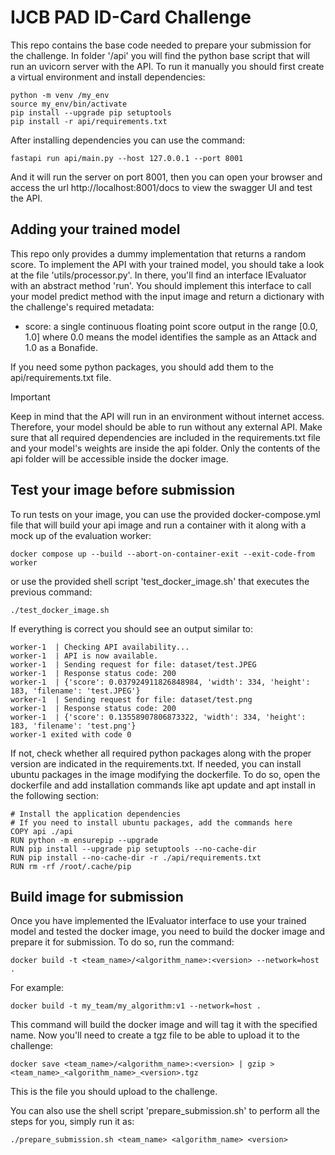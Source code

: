 # IJCB PAD ID-Card Challenge
This repo contains the base code needed to prepare your submission for the challenge. In folder '/api' you will find the python base script that will run an uvicorn server with the API. To run it manually you should first create a virtual environment and install dependencies:
```shell
python -m venv /my_env
source my_env/bin/activate
pip install --upgrade pip setuptools
pip install -r api/requirements.txt
```
After installing dependencies you can use the command:
```shell
fastapi run api/main.py --host 127.0.0.1 --port 8001
```
And it will run the server on port 8001, then you can open your browser and access the url http://localhost:8001/docs to view the swagger UI and test the API.

## Adding your trained model
This repo only provides a dummy implementation that returns a random score. To implement the API with your trained model, you should take a look at the file 'utils/processor.py'. In there, you'll find an interface IEvaluator with an abstract method 'run'. You should implement this interface to call your model predict method with the input image and return a dictionary with the challenge's required metadata:
- score: a single continuous floating point score output in the range [0.0, 1.0] where 0.0 means the model identifies the sample as an Attack and 1.0 as a Bonafide.

If you need some python packages, you should add them to the api/requirements.txt file.

> [!IMPORTANT]
> Keep in mind that the API will run in an environment without internet access. Therefore, your model should be able to run without any external API. Make sure that all required dependencies are included in the requirements.txt file and your model's weights are inside the api folder. Only the contents of the api folder will be accessible inside the docker image.

## Test your image before submission
To run tests on your image, you can use the provided docker-compose.yml file that will build your api image and run a container with it along with a mock up of the evaluation worker:
```shell
docker compose up --build --abort-on-container-exit --exit-code-from worker
```
or use the provided shell script 'test_docker_image.sh' that executes the previous command:
```shell
./test_docker_image.sh
```
If everything is correct you should see an output similar to:
```
worker-1  | Checking API availability...
worker-1  | API is now available.
worker-1  | Sending request for file: dataset/test.JPEG
worker-1  | Response status code: 200
worker-1  | {'score': 0.037924911826848984, 'width': 334, 'height': 183, 'filename': 'test.JPEG'}
worker-1  | Sending request for file: dataset/test.png
worker-1  | Response status code: 200
worker-1  | {'score': 0.13558907806873322, 'width': 334, 'height': 183, 'filename': 'test.png'}
worker-1 exited with code 0
```
If not, check whether all required python packages along with the proper version are indicated in the requirements.txt. If needed, you can install ubuntu packages in the image modifying the dockerfile. To do so, open the dockerfile and add installation commands like apt update and apt install in the following section:
```
# Install the application dependencies
# If you need to install ubuntu packages, add the commands here
COPY api ./api
RUN python -m ensurepip --upgrade
RUN pip install --upgrade pip setuptools --no-cache-dir
RUN pip install --no-cache-dir -r ./api/requirements.txt
RUN rm -rf /root/.cache/pip
```

## Build image for submission
Once you have implemented the IEvaluator interface to use your trained model and tested the docker image, you need to build the docker image and prepare it for submission. To do so, run the command:
```shell
docker build -t <team_name>/<algorithm_name>:<version> --network=host .
```
For example:
```shell
docker build -t my_team/my_algorithm:v1 --network=host .
```
This command will build the docker image and will tag it with the specified name. Now you'll need to create a tgz file to be able to upload it to the challenge:
```shell
docker save <team_name>/<algorithm_name>:<version> | gzip > <team_name>_<algorithm_name>_<version>.tgz
```
This is the file you should upload to the challenge.

You can also use the shell script 'prepare_submission.sh' to perform all the steps for you, simply run it as:
```shell
./prepare_submission.sh <team_name> <algorithm_name> <version>
```

